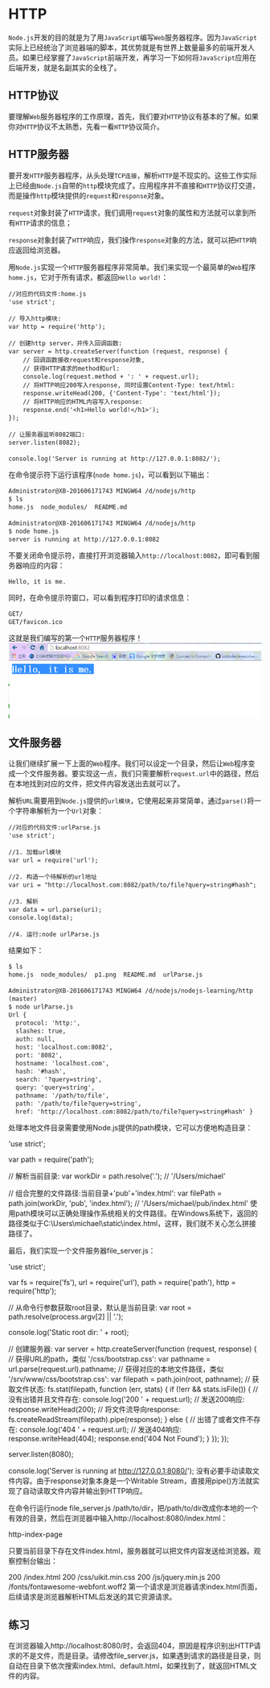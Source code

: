 # HTTP

`Node.js`开发的目的就是为了用`JavaScript`编写`Web`服务器程序。因为`JavaScript`实际上已经统治了浏览器端的脚本，其优势就是有世界上数量最多的前端开发人员。如果已经掌握了`JavaScript`前端开发，再学习一下如何将`JavaScript`应用在后端开发，就是名副其实的全栈了。

## HTTP协议

要理解`Web`服务器程序的工作原理，首先，我们要对`HTTP`协议有基本的了解。如果你对`HTTP`协议不太熟悉，先看一看`HTTP`协议简介。

## HTTP服务器

要开发`HTTP`服务器程序，从头处理`TCP连接`，解析`HTTP`是不现实的。这些工作实际上已经由`Node.js`自带的`http`模块完成了。应用程序并不直接和`HTTP`协议打交道，而是操作`http`模块提供的`request`和`response`对象。

`request`对象封装了`HTTP`请求，我们调用`request`对象的属性和方法就可以拿到所有`HTTP`请求的信息；

`response`对象封装了`HTTP`响应，我们操作`response`对象的方法，就可以把`HTTP`响应返回给浏览器。

用`Node.js`实现一个`HTTP`服务器程序非常简单。我们来实现一个最简单的`Web`程序`home.js`，它对于所有请求，都返回`Hello world!`：
```
//对应的代码文件:home.js
'use strict';

// 导入http模块:
var http = require('http');

// 创建http server，并传入回调函数:
var server = http.createServer(function (request, response) {
    // 回调函数接收request和response对象,
    // 获得HTTP请求的method和url:
    console.log(request.method + ': ' + request.url);
    // 将HTTP响应200写入response, 同时设置Content-Type: text/html:
    response.writeHead(200, {'Content-Type': 'text/html'});
    // 将HTTP响应的HTML内容写入response:
    response.end('<h1>Hello world!</h1>');
});

// 让服务器监听8082端口:
server.listen(8082);

console.log('Server is running at http://127.0.0.1:8082/');
```
在命令提示符下运行该程序(`node home.js`)，可以看到以下输出：
```
Administrator@XB-201606171743 MINGW64 /d/nodejs/http
$ ls
home.js  node_modules/  README.md

Administrator@XB-201606171743 MINGW64 /d/nodejs/http
$ node home.js
server is running at http://127.0.0.1:8082

```
不要关闭命令提示符，直接打开浏览器输入`http://localhost:8082`，即可看到服务器响应的内容：
```
Hello, it is me.
```
同时，在命令提示符窗口，可以看到程序打印的请求信息：
```
GET/
GET/favicon.ico
```
这就是我们编写的第一个`HTTP`服务器程序！
![浏览器运行结果](p1.png)
## 文件服务器

让我们继续扩展一下上面的`Web`程序。我们可以设定一个目录，然后让`Web`程序变成一个文件服务器。要实现这一点，我们只需要解析`request.url`中的路径，然后在本地找到对应的文件，把文件内容发送出去就可以了。

解析`URL`需要用到`Node.js`提供的`url模块`，它使用起来非常简单，通过`parse()`将一个字符串解析为一个`Url`对象：
```nodejs
//对应的代码文件:urlParse.js
'use strict';

//1. 加载url模块
var url = require('url');

//2. 构造一个待解析的url地址
var uri = "http://localhost.com:8082/path/to/file?query=string#hash";

//3. 解析
var data = url.parse(uri);
console.log(data);

//4. 运行:node urlParse.js
```
结果如下：
```console
$ ls
home.js  node_modules/  p1.png  README.md  urlParse.js

Administrator@XB-201606171743 MINGW64 /d/nodejs/nodejs-learning/http (master)
$ node urlParse.js
Url {
  protocol: 'http:',
  slashes: true,
  auth: null,
  host: 'localhost.com:8082',
  port: '8082',
  hostname: 'localhost.com',
  hash: '#hash',
  search: '?query=string',
  query: 'query=string',
  pathname: '/path/to/file',
  path: '/path/to/file?query=string',
  href: 'http://localhost.com:8082/path/to/file?query=string#hash' }
```
处理本地文件目录需要使用Node.js提供的path模块，它可以方便地构造目录：

'use strict';

var path = require('path');

// 解析当前目录:
var workDir = path.resolve('.'); // '/Users/michael'

// 组合完整的文件路径:当前目录+'pub'+'index.html':
var filePath = path.join(workDir, 'pub', 'index.html');
// '/Users/michael/pub/index.html'
使用path模块可以正确处理操作系统相关的文件路径。在Windows系统下，返回的路径类似于C:\Users\michael\static\index.html，这样，我们就不关心怎么拼接路径了。

最后，我们实现一个文件服务器file_server.js：

'use strict';

var
    fs = require('fs'),
    url = require('url'),
    path = require('path'),
    http = require('http');

// 从命令行参数获取root目录，默认是当前目录:
var root = path.resolve(process.argv[2] || '.');

console.log('Static root dir: ' + root);

// 创建服务器:
var server = http.createServer(function (request, response) {
    // 获得URL的path，类似 '/css/bootstrap.css':
    var pathname = url.parse(request.url).pathname;
    // 获得对应的本地文件路径，类似 '/srv/www/css/bootstrap.css':
    var filepath = path.join(root, pathname);
    // 获取文件状态:
    fs.stat(filepath, function (err, stats) {
        if (!err && stats.isFile()) {
            // 没有出错并且文件存在:
            console.log('200 ' + request.url);
            // 发送200响应:
            response.writeHead(200);
            // 将文件流导向response:
            fs.createReadStream(filepath).pipe(response);
        } else {
            // 出错了或者文件不存在:
            console.log('404 ' + request.url);
            // 发送404响应:
            response.writeHead(404);
            response.end('404 Not Found');
        }
    });
});

server.listen(8080);

console.log('Server is running at http://127.0.0.1:8080/');
没有必要手动读取文件内容。由于response对象本身是一个Writable Stream，直接用pipe()方法就实现了自动读取文件内容并输出到HTTP响应。

在命令行运行node file_server.js /path/to/dir，把/path/to/dir改成你本地的一个有效的目录，然后在浏览器中输入http://localhost:8080/index.html：

http-index-page

只要当前目录下存在文件index.html，服务器就可以把文件内容发送给浏览器。观察控制台输出：

200 /index.html
200 /css/uikit.min.css
200 /js/jquery.min.js
200 /fonts/fontawesome-webfont.woff2
第一个请求是浏览器请求index.html页面，后续请求是浏览器解析HTML后发送的其它资源请求。

## 练习

在浏览器输入http://localhost:8080/时，会返回404，原因是程序识别出HTTP请求的不是文件，而是目录。请修改file_server.js，如果遇到请求的路径是目录，则自动在目录下依次搜索index.html、default.html，如果找到了，就返回HTML文件的内容。
